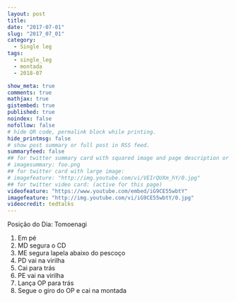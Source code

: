 ```yaml
---
layout: post
title:
date: "2017-07-01"
slug: "2017_07_01"
category:
  - Single leg
tags:
  - single_leg
  - montada
  - 2018-07

show_meta: true
comments: true
mathjax: true
gistembed: true
published: true
noindex: false
nofollow: false
# hide QR code, permalink block while printing.
hide_printmsg: false
# show post summary or full post in RSS feed.
summaryfeed: false
## for twitter summary card with squared image and page description or page excerpt:
# imagesummary: foo.png
## for twitter card with large image:
# imagefeature: "http://img.youtube.com/vi/VEIrQUXm_hY/0.jpg"
## for twitter video card: (active for this page)
videofeature: "https://www.youtube.com/embed/iG9CE55wbtY"
imagefeature: "http://img.youtube.com/vi/iG9CE55wbtY/0.jpg"
videocredit: tedtalks
---
```


Posição do Dia: Tomoenagi

1.    Em pé
2.    MD segura o CD
3.    ME segura lapela abaixo do pescoço
4.    PD vai na virilha
5.    Cai para trás
6.    PE vai na virilha
7.    Lança OP para trás
8.    Segue o giro do OP e cai na montada
